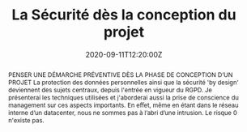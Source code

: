 ---
title: La Sécurité dès la conception du projet

event: JUG SummerCamp 2020
event_url: https://www.jugsummercamp.org/edition/11/presentations/JxaAbqezLIFaLJvOn6FN

location: Espace Encan
address:
  street: Quai Louis Prunier
  city: La Rochelle
  region: CM
  postcode: '17000'
  country: France

summary: Penser une démarche préventive dès la phase de conception d'un projet
abstract: "PENSER UNE DÉMARCHE PRÉVENTIVE DÈS LA PHASE DE CONCEPTION D’UN PROJET

La protection des données personnelles ainsi que la sécurité 'by design' deviennent des sujets centraux, depuis l'entrée en vigueur du RGPD.

Je présenterai les techniques utilisées et j'aborderai aussi la prise de conscience du management sur ces aspects importants.

En effet, même en étant dans le réseau interne d’un datacenter, nous ne sommes pas à l’abri d’une intrusion. Le risque 0 n'existe pas."

date: "2020-09-11T12:20:00Z"
date_end: "2020-09-11T12:35:00Z"
all_day: false

publishDate: "2020-09-11T00:00:00Z"

authors: [David Aparicio]
tags: [Security]

featured: false

image:
  caption: 'Image credit: [**Slides**](../../talks/JSC2020_La_securite_des_la_conception.pdf)'
  focal_point: Right

links:
url_code: ""
url_pdf: ""
url_slides: "talks/JSC2020_La_securite_des_la_conception.pdf"
url_video: "https://youtu.be/eQ58Y5gLyN4"

slides: ""
projects: []
---